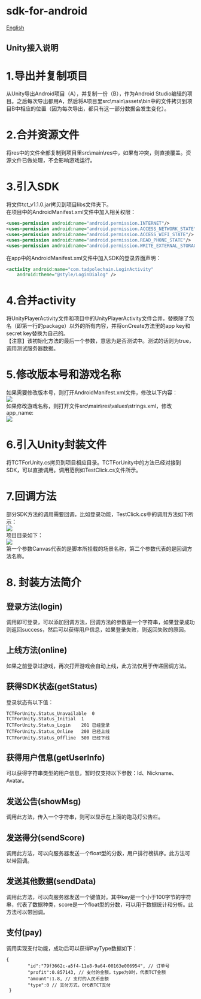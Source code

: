 sdk-for-android
====
[English](./README_EN.md "English Document")

Unity接入说明
----

# 1.导出并复制项目
从Unity导出Android项目（A），并复制一份（B），作为Android Studio编辑的项目。之后每次导出都用A，然后将A项目里src\main\assets\bin中的文件拷贝到项目B中相应的位置（因为每次导出，都只有这一部分数据会发生变化）。
# 2.合并资源文件
将res中的文件全部复制到项目里src\main\res中，如果有冲突，则直接覆盖。资源文件已做处理，不会影响游戏运行。
# 3.引入SDK
将文件tct_v1.1.0.jar拷贝到项目libs文件夹下。<br>
在项目中的AndroidManifest.xml文件中加入相关权限：<br>
```xml
<uses-permission android:name="android.permission.INTERNET"/>
<uses-permission android:name="android.permission.ACCESS_NETWORK_STATE"/>
<uses-permission android:name="android.permission.ACCESS_WIFI_STATE"/>
<uses-permission android:name="android.permission.READ_PHONE_STATE"/>
<uses-permission android:name="android.permission.WRITE_EXTERNAL_STORAGE"/>
```

在app中的AndroidManifest.xml文件中加入SDK的登录界面声明：<br>
```xml
<activity android:name="com.tadpolechain.LoginActivity"
    android:theme="@style/LoginDialog" />
```

# 4.合并activity
将UnityPlayerActivity文件和项目中的UnityPlayerActivity文件合并，替换除了包名（即第一行的package）以外的所有内容，并将onCreate方法里的app key和secret key替换为自己的。<br>
【注意】该初始化方法的最后一个参数，意思为是否测试中。测试的话则为true，调用测试服务器数据。
# 5.修改版本号和游戏名称
如果需要修改版本号，则打开AndroidManifest.xml文件，修改以下内容：<br>
![](http://img.suncity.ink/github/2018/05/git_0001.png) <br>
如果修改游戏名称，则打开文件src\main\res\values\strings.xml，修改app_name:<br>
![](http://img.suncity.ink/github/2018/05/git_0002.png) 
# 6.引入Unity封装文件
将TCTForUnity.cs拷贝到项目相应目录。TCTForUnity中的方法已经对接到SDK，可以直接调用。调用范例如TestClick.cs文件所示。
# 7.回调方法
部分SDK方法的调用需要回调，比如登录功能，TestClick.cs中的调用方法如下所示：<br>
![](http://img.suncity.ink/github/2018/05/git_0003.png)<br>
项目目录如下：<br>
![](http://img.suncity.ink/github/2018/05/git_0004.png)<br>
第一个参数Canvas代表的是脚本所挂载的场景名称，第二个参数代表的是回调方法名称。
# 8. 封装方法简介
## 登录方法(login)
调用即可登录，可以添加回调方法，回调方法的参数是一个字符串，如果登录成功则返回success，然后可以获得用户信息，如果登录失败，则返回失败的原因。
## 上线方法(online)
如果之前登录过游戏，再次打开游戏会自动上线，此方法仅用于传递回调方法。
## 获得SDK状态(getStatus)
登录状态有以下值：<br>
```table
TCTForUnity.Status_Unavailable	0	
TCTForUnity.Status_Initial	1	
TCTForUnity.Status_Login	201	已经登录
TCTForUnity.Status_Online	200	已经上线
TCTForUnity.Status_Offline	500	已经下线
```

## 获得用户信息(getUserInfo)
可以获得字符串类型的用户信息，暂时仅支持以下参数：Id、Nickname、Avatar。
## 发送公告(showMsg)
调用此方法，传入一个字符串，则可以显示在上面的跑马灯公告栏。
## 发送得分(sendScore)
调用此方法，可以向服务器发送一个float型的分数，用户排行榜排序。此方法可以带回调。
## 发送其他数据(sendData)
调用此方法，可以向服务器发送一个键值对。其中key是一个小于100字节的字符串，代表了数据种类，score是一个float型的分数，可以用于数据统计和分析。此方法可以带回调。
## 支付(pay)
调用实现支付功能，成功后可以获得PayType数据如下：
```
{
        "id":"79f3662c-a5f4-11e8-9a64-00163e006954", // 订单号
        "profit":0.857143, // 支付的金额，type为0时，代表TCT金额
        "amount":1.8, // 支付的人民币金额
        "type":0 // 支付方式，0代表TCT支付
 }
```
